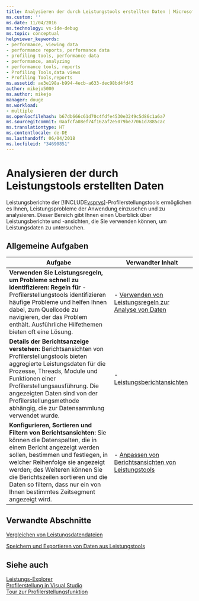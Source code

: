 ```yaml
---
title: Analysieren der durch Leistungstools erstellten Daten | Microsoft-Dokumentation
ms.custom: ''
ms.date: 11/04/2016
ms.technology: vs-ide-debug
ms.topic: conceptual
helpviewer_keywords:
- performance, viewing data
- performance reports, performance data
- profiling tools, performance data
- performance, analyzing
- performance tools, reports
- Profiling Tools,data views
- Profiling Tools,reports
ms.assetid: ae3e198a-b994-4ecb-a633-dec98bd4fd45
author: mikejo5000
ms.author: mikejo
manager: douge
ms.workload:
- multiple
ms.openlocfilehash: b67db666c61d70c4fdfe4530e3249c5d86c1a6a7
ms.sourcegitcommit: 0aafcfa08ef74f162af2e5079be77061d7885cac
ms.translationtype: HT
ms.contentlocale: de-DE
ms.lasthandoff: 06/04/2018
ms.locfileid: "34690851"
---
```

# <a name="analyze-performance-tools-data"></a>Analysieren der durch Leistungstools erstellten Daten
Leistungsberichte der [!INCLUDE[vsprvs](../code-quality/includes/vsprvs_md.md)]-Profilerstellungstools ermöglichen es Ihnen, Leistungsprobleme der Anwendung einzusehen und zu analysieren. Dieser Bereich gibt Ihnen einen Überblick über Leistungsberichte und -ansichten, die Sie verwenden können, um Leistungsdaten zu untersuchen.  
  
## <a name="common-tasks"></a>Allgemeine Aufgaben  
  
|Aufgabe|Verwandter Inhalt|  
|----------|---------------------|  
|**Verwenden Sie Leistungsregeln, um Probleme schnell zu identifizieren: Regeln für** -Profilerstellungstools identifizieren häufige Probleme und helfen Ihnen dabei, zum Quellcode zu navigieren, der das Problem enthält. Ausführliche Hilfethemen bieten oft eine Lösung.|-   [Verwenden von Leistungsregeln zur Analyse von Daten](../profiling/using-performance-rules-to-analyze-data.md)|  
|**Details der Berichtsanzeige verstehen:** Berichtsansichten von Profilerstellungstools bieten aggregierte Leistungsdaten für die Prozesse, Threads, Module und Funktionen einer Profilerstellungsausführung. Die angezeigten Daten sind von der Profilerstellungsmethode abhängig, die zur Datensammlung verwendet wurde.|-   [Leistungsberichtansichten](../profiling/performance-report-views.md)|  
|**Konfigurieren, Sortieren und Filtern von Berichtsansichten:** Sie können die Datenspalten, die in einem Bericht angezeigt werden sollen, bestimmen und festlegen, in welcher Reihenfolge sie angezeigt werden; des Weiteren können Sie die Berichtszeilen sortieren und die Daten so filtern, dass nur ein von Ihnen bestimmtes Zeitsegment angezeigt wird.|-   [Anpassen von Berichtsansichten von Leistungstools](../profiling/customizing-performance-tools-report-views.md)|  
  
## <a name="related-sections"></a>Verwandte Abschnitte  
 [Vergleichen von Leistungsdatendateien](../profiling/comparing-performance-data-files.md)  
  
 [Speichern und Exportieren von Daten aus Leistungstools](../profiling/saving-and-exporting-performance-tools-data.md)  
  
## <a name="see-also"></a>Siehe auch  
 [Leistungs-Explorer](../profiling/performance-explorer.md)  
 [Profilerstellung in Visual Studio](../profiling/index.md)  
 [Tour zur Profilerstellungsfunktion](../profiling/profiling-feature-tour.md)